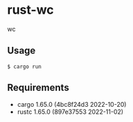 # rust-wc

wc

## Usage

    $ cargo run

## Requirements

- cargo 1.65.0 (4bc8f24d3 2022-10-20)
- rustc 1.65.0 (897e37553 2022-11-02)
